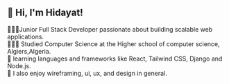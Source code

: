## 👋 Hi, I'm Hidayat!

👩🏻‍💻Junior Full Stack Developer passionate about building scalable web applications.<br/>
👩🏻‍🎓 Studied Computer Science at the Higher school of computer science, Algiers,Algeria.<br/>
🌷 learning languages and frameworks like React, Tailwind CSS, Django and Node.js.<br/>
🎨 I also enjoy wireframing, ui, ux, and design in general.
